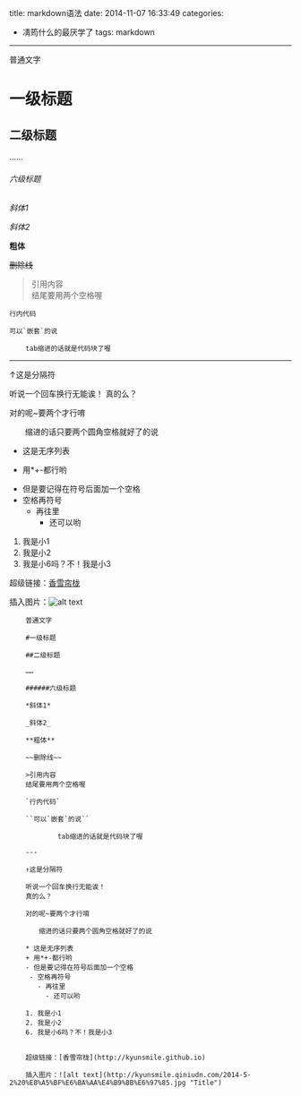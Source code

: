 title: markdown语法
date: 2014-11-07 16:33:49
categories: 
- 凊筠什么的最厌学了
tags: markdown
---

普通文字

# 一级标题

## 二级标题

……

###### 六级标题

<!-- more -->

*斜体1*    

_斜体2_

**粗体**

~~删除线~~ 

>引用内容  
结尾要用两个空格喔

`行内代码`

``可以`嵌套`的说``

		tab缩进的话就是代码块了喔

---

↑这是分隔符

听说一个回车换行无能诶！
真的么？

对的呢~要两个才行唷

　　缩进的话只要两个圆角空格就好了的说

* 这是无序列表
+ 用*+-都行哟
- 但是要记得在符号后面加一个空格
 - 空格再符号
   - 再往里
     - 还可以哟

1. 我是小1
2. 我是小2
6. 我是小6吗？不！我是小3


超级链接：[香雪帘栊](http://kyunsmile.github.io)

插入图片：![alt text](http://kyunsmile.qiniudn.com/2014-5-2%20%E8%A5%BF%E6%BA%AA%E4%B9%8B%E6%97%85.jpg "Title")


		普通文字

		#一级标题

		##二级标题

		……

		######六级标题

		*斜体1*    

		_斜体2_

		**粗体**

		~~删除线~~ 

		>引用内容  
		结尾要用两个空格喔

		`行内代码`

		``可以`嵌套`的说``

				tab缩进的话就是代码块了喔

		---

		↑这是分隔符

		听说一个回车换行无能诶！
		真的么？

		对的呢~要两个才行唷

		　　缩进的话只要两个圆角空格就好了的说

		* 这是无序列表
		+ 用*+-都行哟
		- 但是要记得在符号后面加一个空格
		 - 空格再符号
		   - 再往里
		     - 还可以哟

		1. 我是小1
		2. 我是小2
		6. 我是小6吗？不！我是小3


		超级链接：[香雪帘栊](http://kyunsmile.github.io)

		插入图片：![alt text](http://kyunsmile.qiniudn.com/2014-5-2%20%E8%A5%BF%E6%BA%AA%E4%B9%8B%E6%97%85.jpg "Title")
